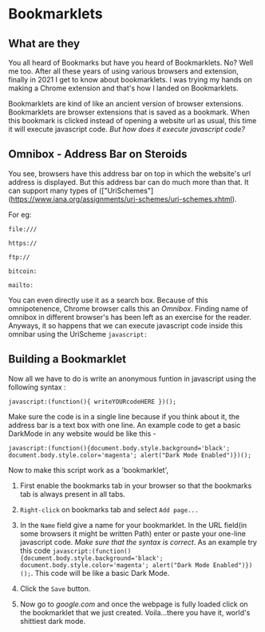 # Bookmarklets

## What are they
You all heard of Bookmarks but have you heard of Bookmarklets. No? Well me too. After all these years of using various browsers and extension, finally in 2021 I get to know about bookmarklets. I was trying my hands on making a Chrome extension and that's how I landed on Bookmarklets.


Bookmarklets are kind of like an ancient version of browser extensions. Bookmarklets are browser extensions that is saved as a bookmark. When this bookmark is clicked instead of opening a website url as usual, this time it will execute javascript code. *But how does it execute javascript code?*


## Omnibox - Address Bar on Steroids
You see, browsers have this address bar on top in which the website's url address is displayed. But this address bar can do much more than that. It can support many types of (\["UriSchemes"](https://www.iana.org/assignments/uri-schemes/uri-schemes.xhtml).

For eg:
```
file:///

https://

ftp://

bitcoin:

mailto:
```

You can even directly use it as a search box. Because of this omnipotenence, Chrome browser calls this an *Omnibox*. Finding name of omnibox in different browser's has been left as an exercise for the reader. Anyways, it so happens that we can execute javascript code inside this omnibar using the UriScheme `javascript:`

## Building a Bookmarklet
Now all we have to do is write an anonymous funtion in javascript using the following syntax :


`javascript:(function(){ writeYOURcodeHERE })();`


Make sure the code is in a single line because if you think about it, the address bar is a text box with one line. An example code to get a basic DarkMode in any website would be like this - 


`javascript:(function(){document.body.style.background='black'; document.body.style.color='magenta'; alert("Dark Mode Enabled")})();`


Now to make this script work as a 'bookmarklet',


1. First enable the bookmarks tab in your browser so that the bookmarks tab is always present in all tabs.


2. `Right-click` on bookmarks tab and select `Add page...`


3. In the `Name` field give a name for your bookmarklet. In the URL field(in some browsers it might be written Path) enter or paste your one-line javascript code. *Make sure that the syntax is correct*. As an example try this code `javascript:(function(){document.body.style.background='black'; document.body.style.color='magenta'; alert("Dark Mode Enabled")})();`. This code will be like a basic Dark Mode.


4. Click the `Save` button.


5. Now go to *google.com* and once the webpage is fully loaded click on the bookmarklet that we just created. Voila...there you have it, world's shittiest dark mode.
